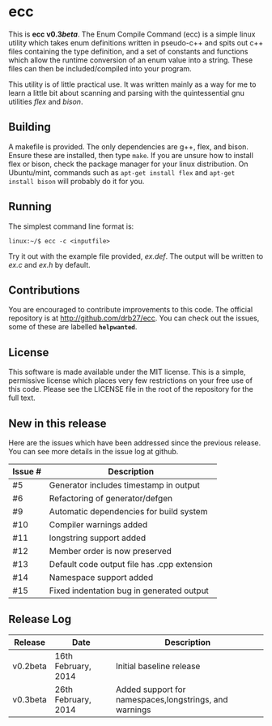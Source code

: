 ecc
===

This is __ecc v0.3*beta*__. The Enum Compile Command (ecc) is a simple linux utility which takes enum definitions written in pseudo-c++ and 
spits out c++ files containing the type definition, and a set of constants and functions which allow the runtime conversion of an enum value into a string. These files can then be included/compiled into your program. 

This utility is of little practical use. It was written mainly as a way for me to learn a little bit about scanning
and parsing with the quintessential gnu utilities _flex_ and _bison_.

Building
--------

A makefile is provided. The only dependencies are g++, flex, and bison. Ensure these are installed, then type `make`. 
If you are unsure how to install flex or bison, check the package manager for your linux distribution. On Ubuntu/mint, commands such as `apt-get install flex` and `apt-get install bison` will probably do it for you. 

Running
-------

The simplest command line format is:

`linux:~/$ ecc -c <inputfile>`

Try it out with the example file provided, _ex.def_. The output will be written to _ex.c_ and _ex.h_ by default. 

Contributions
-------------

You are encouraged to contribute improvements to this code. The official repository is at http://github.com/drb27/ecc. You can check out the issues, some of these are labelled __`helpwanted`__.

License
-------

This software is made available under the MIT license. This is a simple, permissive license which places very few restrictions on your free use of this code. Please see the LICENSE file in the root of the repository for the full text. 

New in this release
-------------------

Here are the issues which have been addressed since the previous release. You can see more details in the issue log at github. 

|Issue # | Description |
|--------|-------------|
|#5	 | Generator includes timestamp in output|
|#6 	 | Refactoring of generator/defgen|
|#9 	 | Automatic dependencies for build system|
|#10	 | Compiler warnings added|
|#11	 | longstring support added|
|#12	 | Member order is now preserved|
|#13	 | Default code output file has .cpp extension|
|#14	 | Namespace support added|
|#15	 | Fixed indentation bug in generated output|

Release Log
-----------

|Release|Date|Description|
|-------|----|-----------|
|v0.2beta|16th February, 2014|Initial baseline release|
|v0.3beta|26th February, 2014|Added support for namespaces,longstrings, and warnings|




